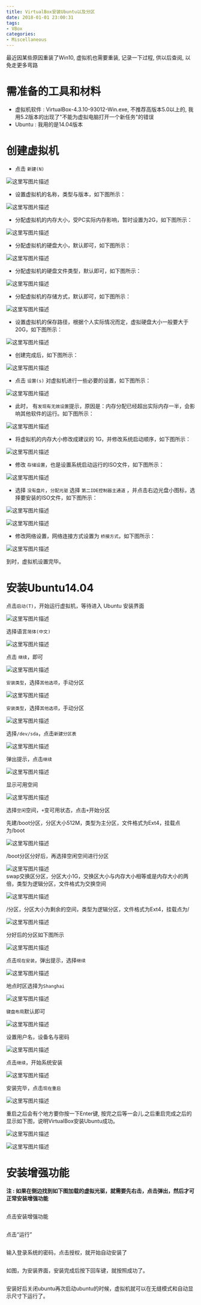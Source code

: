 ```yaml
---
title: VirtualBox安装Ubuntu以及分区
date: 2018-01-01 23:00:31
tags:
- VBox
categories:
- Miscellaneous
---
```


最近因某些原因重装了Win10, 虚拟机也需要重装, 记录一下过程, 供以后查阅, 以免走更多弯路

# 需准备的工具和材料

- 虚拟机软件 : VirtualBox-4.3.10-93012-Win.exe, 不推荐高版本5.0以上的, 我用5.2版本的出现了"不能为虚拟电脑打开一个新任务"的错误
- Ubuntu : 我用的是14.04版本 

<!--more -->

<h1 id="创建虚拟机">创建虚拟机</h1>

<ul>
<li>点击 <code>新建(N)</code></li>
</ul>

<p><img src="http://www.eaibot.com/git_images/chapter4/VBox/v1.png" alt="这里写图片描述" title=""></p>

<ul>
<li>设置虚拟机的名称，类型与版本，如下图所示：</li>
</ul>

<p><img src="http://www.eaibot.com/git_images/chapter4/VBox/v2.png" alt="这里写图片描述" title=""></p>

<ul>
<li>分配虚拟机的内存大小，受PC实际内存影响，暂时设置为2G，如下图所示：</li>
</ul>

<p><img src="http://www.eaibot.com/git_images/chapter4/VBox/v3.png" alt="这里写图片描述" title=""></p>

<ul>
<li>分配虚拟机的硬盘大小，默认即可，如下图所示：</li>
</ul>

<p><img src="http://www.eaibot.com/git_images/chapter4/VBox/v4.png" alt="这里写图片描述" title=""></p>

<ul>
<li>分配虚拟机的硬盘文件类型，默认即可，如下图所示：</li>
</ul>

<p><img src="http://www.eaibot.com/git_images/chapter4/VBox/v5.png" alt="这里写图片描述" title=""></p>

<ul>
<li>分配虚拟机的存储方式，默认即可，如下图所示：</li>
</ul>

<p><img src="http://www.eaibot.com/git_images/chapter4/VBox/v6.png" alt="这里写图片描述" title=""></p>

<ul>
<li>设置虚拟机的保存路径，根据个人实际情况而定，虚拟硬盘大小一般要大于20G，如下图所示：</li>
</ul>

<p><img src="http://www.eaibot.com/git_images/chapter4/VBox/v7.png" alt="这里写图片描述" title=""></p>

<ul>
<li>创建完成后，如下图所示：</li>
</ul>

<p><img src="http://www.eaibot.com/git_images/chapter4/VBox/v8.png" alt="这里写图片描述" title=""></p>

<ul>
<li>点击 <code>设置(s)</code> 对虚拟机进行一些必要的设置，如下图所示：</li>
</ul>

<p><img src="http://www.eaibot.com/git_images/chapter4/VBox/v9.png" alt="这里写图片描述" title=""></p>

<ul>
<li>此时， 有<code>发现有无效设置</code>提示，原因是：内存分配已经超出实际内存一半，会影响其他软件的运行。如下图所示：</li>
</ul>

<p><img src="http://www.eaibot.com/git_images/chapter4/VBox/v10.png" alt="这里写图片描述" title=""></p>

<ul>
<li>将虚拟机的内存大小修改成建议的 1G，并修改系统启动顺序，如下图所示：</li>
</ul>

<p><img src="http://www.eaibot.com/git_images/chapter4/VBox/v11.png" alt="这里写图片描述" title=""></p>

<ul>
<li>修改 <code>存储设置</code>，也是设置系统启动运行的ISO文件，如下图所示：</li>
</ul>

<p><img src="http://www.eaibot.com/git_images/chapter4/VBox/v12.png" alt="这里写图片描述" title=""></p>

<ul>
<li>选择 <code>没有盘片</code>，<code>分配光驱</code> 选择 <code>第二IDE控制器主通道</code> ，并点击右边光盘小图标，选择要安装的ISO文件，如下图所示：</li>
</ul>

<p><img src="http://www.eaibot.com/git_images/chapter4/VBox/v13.png" alt="这里写图片描述" title=""></p>

<p><img src="http://www.eaibot.com/git_images/chapter4/VBox/v14.png" alt="这里写图片描述" title=""></p>

<ul>
<li>修改网络设置，网络连接方式设置为 <code>桥接方式</code>，如下图所示：</li>
</ul>

<p><img src="http://www.eaibot.com/git_images/chapter4/VBox/v15.png" alt="这里写图片描述" title=""></p>

<p>到时，虚拟机设置完毕。</p>



<h1 id="安装ubuntu1404">安装Ubuntu14.04</h1>

<p>点击<code>启动(T)</code>，开始运行虚拟机，等待进入 Ubuntu 安装界面</p>

<p><img src="http://www.eaibot.com/git_images/chapter4/vi/vi1.jpg" alt="这里写图片描述" title=""></p>

<p>选择语言<code>简体(中文)</code></p>

<p><img src="http://www.eaibot.com/git_images/chapter4/vi/vi2.jpg" alt="这里写图片描述" title=""></p>

<p>点击 <code>继续</code>，即可</p>

<p><img src="http://www.eaibot.com/git_images/chapter4/vi/vi3.jpg" alt="这里写图片描述" title=""></p>

<p><code>安装类型</code>，选择<code>其他选项</code>，手动分区</p>

<p><img src="http://www.eaibot.com/git_images/chapter4/vi/vi4.jpg" alt="这里写图片描述" title=""></p>

<p><code>安装类型</code>，选择<code>其他选项</code>，手动分区</p>

<p><img src="http://www.eaibot.com/git_images/chapter4/vi/vi5.jpg" alt="这里写图片描述" title=""></p>

<p>选择<code>/dev/sda</code>，点击<code>新建分区表</code></p>

<p><img src="http://www.eaibot.com/git_images/chapter4/vi/vi6.jpg" alt="这里写图片描述" title=""></p>

<p>弹出提示，点击<code>继续</code></p>

<p><img src="http://www.eaibot.com/git_images/chapter4/vi/vi7.jpg" alt="这里写图片描述" title=""></p>

<p>显示可用空间</p>

<p><img src="http://www.eaibot.com/git_images/chapter4/vi/vi8.jpg" alt="这里写图片描述" title=""></p>

<p>选择<code>空闲</code>空间，<code>+</code>变可用状态，点击<code>+</code>开始分区</p>

<p>先建/boot分区，分区大小512M，类型为主分区，文件格式为Ext4，挂载点为/boot</p>

<p><img src="http://www.eaibot.com/git_images/chapter4/vi/vi9.jpg" alt="这里写图片描述" title=""></p>

<p>/boot分区分好后，再选择空闲空间进行分区</p>

<p><img src="http://www.eaibot.com/git_images/chapter4/vi/vi10.jpg" alt="这里写图片描述" title=""> <br>
swap交换区分区，分区大小1G，交换区大小与内存大小相等或是内存大小的两倍，类型为逻辑分区，文件格式为交换空间</p>

<p><img src="http://www.eaibot.com/git_images/chapter4/vi/vi11.jpg" alt="这里写图片描述" title=""></p>

<p>/分区，分区大小为剩余的空间，类型为逻辑分区，文件格式为Ext4，挂载点为/</p>

<p><img src="http://www.eaibot.com/git_images/chapter4/vi/vi12.jpg" alt="这里写图片描述" title=""></p>

<p>分好后的分区如下图所示</p>

<p><img src="http://www.eaibot.com/git_images/chapter4/vi/vi13.jpg" alt="这里写图片描述" title=""></p>

<p>点击<code>现在安装</code>，弹出提示，选择<code>继续</code></p>

<p><img src="http://www.eaibot.com/git_images/chapter4/vi/vi14.jpg" alt="这里写图片描述" title=""></p>

<p>地点时区选择为<code>Shanghai</code></p>

<p><img src="http://www.eaibot.com/git_images/chapter4/vi/vi15.jpg" alt="这里写图片描述" title=""></p>

<p><code>键盘布局</code>默认即可</p>

<p><img src="http://www.eaibot.com/git_images/chapter4/vi/vi16.jpg" alt="这里写图片描述" title=""></p>

<p>设置用户名，设备名与密码</p>

<p><img src="http://www.eaibot.com/git_images/chapter4/vi/vi18.jpg" alt="这里写图片描述" title=""></p>

<p>点击<code>继续</code>，开始系统安装</p>

<p><img src="http://www.eaibot.com/git_images/chapter4/vi/vi19.jpg" alt="这里写图片描述" title=""></p>

<p>安装完毕，点击<code>现在重启</code></p>

<p><img src="http://www.eaibot.com/git_images/chapter4/vi/vi20.jpg" alt="这里写图片描述" title=""></p>

<p>重启之后会有个地方要你按一下Enter键, 按完之后等一会儿.之后重启完成之后的显示如下图，说明VirtualBox安装Ubuntu成功。</p>


<p><img src="http://www.eaibot.com/git_images/chapter4/vi/vi21.jpg" alt="这里写图片描述" title=""></p>

<p><img src="http://www.eaibot.com/git_images/chapter4/vi/vi22.jpg" alt="这里写图片描述" title=""></p></div>


<h1 id="安装增强功能">安装增强功能</h1>

<p><strong>注 : 如果在侧边找到如下图加载的虚拟光驱，就需要先右击，点击弹出，然后才可正常安装增强功能</strong></p>
<p><img src="http://img.blog.csdn.net/20150116222056924" alt="" /><br /></p>
<p>点击安装增强功能</p>
<p><img src="http://img.blog.csdn.net/20150116222128125" alt="" /><br /></p>
<p>点击“运行”</p>
<p><img src="http://img.blog.csdn.net/20150116222246498" alt="" /><br /></p>
<p>输入登录系统的密码，点击授权，就开始自动安装了</p>
<p><img src="http://img.blog.csdn.net/20150116222308759" alt="" /><br /></p>
<p>如图，为安装界面，安装完成后按下回车键，就按照成功了。</p>
<p><img src="http://img.blog.csdn.net/20150116222336153" alt="" /><br /></p>
<p>安装好后关闭ubuntu再次启动ubuntu的时候，虚拟机就可以在无缝模式和自动显示尺寸下运行了。</p>